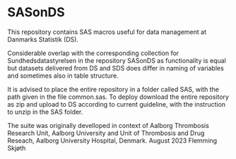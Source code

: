 # SASonDS
This repository contains SAS macros useful for data management at Danmarks Statistik (DS).

Considerable overlap with the corresponding collection for Sundhedsdatastyrelsen in the repository SASonDS as functionality is equal but datasets delivered from DS and SDS does differ in naming of variables and sometimes also in table structure.

It is advised to place the entire repository in a folder called SAS, with the path given in the file common.sas.
To deploy download the entire repository as zip and upload to DS according to current guideline, with the instruction to unzip in the SAS folder.

The suite was originally develloped in context of Aalborg Thrombosis Research Unit, Aalborg University and Unit of Thrombosis and Drug Reseach, Aalborg University Hospital, Denmark.
August 2023
Flemming Skjøth
